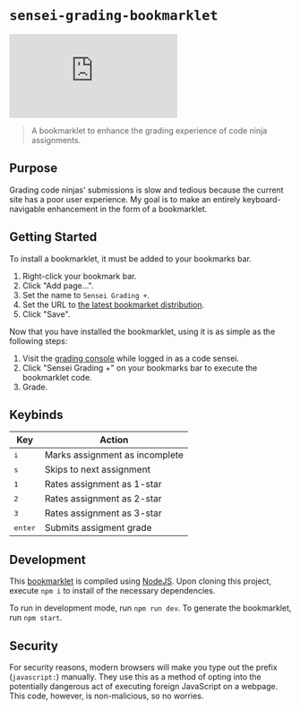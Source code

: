 # `sensei-grading-bookmarklet`

[![Bookmarklet Size][bookmarklet_size_badge]][bookmarklet_file]

> A bookmarklet to enhance the grading experience of code ninja assignments.

## Purpose

Grading code ninjas' submissions is slow and tedious because the current site has a poor user experience.
My goal is to make an entirely keyboard-navigable enhancement in the form of a bookmarklet.

## Getting Started

To install a bookmarklet, it must be added to your bookmarks bar.

1. Right-click your bookmark bar.
1. Click "Add page...".
1. Set the name to `Sensei Grading +`.
1. Set the URL to [the latest bookmarket distribution][bookmarklet_file].
1. Click "Save".

Now that you have installed the bookmarklet, using it is as simple as the following steps:

1. Visit the [grading console][grading_console] while logged in as a code sensei.
1. Click "Sensei Grading +" on your bookmarks bar to execute the bookmarklet code.
1. Grade.

## Keybinds

| Key              | Action                         |
| ---------------- | ------------------------------ |
| <kbd>i</kbd>     | Marks assignment as incomplete |
| <kbd>s</kbd>     | Skips to next assignment       |
| <kbd>1</kbd>     | Rates assignment as 1-star     |
| <kbd>2</kbd>     | Rates assignment as 2-star     |
| <kbd>3</kbd>     | Rates assignment as 3-star     |
| <kbd>enter</kbd> | Submits assigment grade        |

## Development

This [bookmarklet][bookmarklet_definition] is compiled using [NodeJS][node_installation].
Upon cloning this project, execute `npm i` to install of the necessary dependencies.

To run in development mode, run `npm run dev`.
To generate the bookmarklet, run `npm start`.

## Security

For security reasons, modern browsers will make you type out the prefix (`javascript:`) manually.
They use this as a method of opting into the potentially dangerous act of executing foreign JavaScript on a webpage.
This code, however, is non-malicious, so no worries.

[grading_console]: https://gdp.code.ninja/Grading
[bookmarklet_definition]: https://en.wikipedia.org/wiki/Bookmarklet
[node_installation]: https://nodejs.org/en/download/
[bookmarklet_size_badge]: https://img.shields.io/github/size/EthanThatOneKid/code-sensei/sensei-grading-bookmarklet/bookmarklet.txt?label=bookmarklet%20size
[bookmarklet_file]: https://raw.githubusercontent.com/EthanThatOneKid/code-sensei/main/sensei-grading-bookmarklet/bookmarklet.txt

